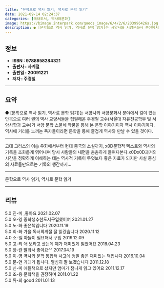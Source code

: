 ```yaml
---
title: "문학으로 역사 읽기, 역사로 문학 읽기"
date: 2021-09-14 02:24:37
categories: [국내도서, 역사와문화]
image: https://bimage.interpark.com/goods_image/6/4/2/6/203996426s.jpg
description: ● [문학으로 역사 읽기, 역사로 문학 읽기]는 서양사와 서양문화사 분야에서 깊이 있는 안목으로 여러 권의 역사 교양서들을 집필해온 주경철 교수(서울대 자유전공학부 및 서양사학과 교수)가 서양 문학 스물세 작품을 통해 본 문학 이야기이자 역사 이야기이다. 역사에 거리를 느끼는 독자들이
---
```


## **정보**

- **ISBN : 9788958284321**
- **출판사 : 사계절**
- **출판일 : 20091221**
- **저자 : 주경철**

------



## **요약**

●  [문학으로 역사 읽기, 역사로 문학 읽기]는 서양사와 서양문화사 분야에서 깊이 있는 안목으로 여러 권의 역사 교양서들을 집필해온 주경철 교수(서울대 자유전공학부 및 서양사학과 교수)가 서양 문학 스물세 작품을 통해 본 문학 이야기이자 역사 이야기이다. 역사에 거리를 느끼는 독자들이라면 문학을 통해 즐겁게 역사와 만날 수 있을 것이다.

------

고대 그리스의 이솝 우화에서부터 현대 중국의 소설까지, x0D문학적 텍스트와 역사의 기록을 조화롭게 엮어내며 당시 사람들의 내면을 촘촘하게 들여다본다.x0Dx0D과거의 시간을 정확하게 이해하는 데는 역사적 기록이 무엇보다 좋은 자료가 되지만 사실 중심의 사료들만으로는 기록의 행간까지... 

------


문학으로 역사 읽기, 역사로 문학 읽기 

------


## **리뷰** 

5.0 진-미 ,좋아요 2021.02.07 <br/>5.0 오-영 중학생추천도서구입했어여 2021.01.27 <br/>5.0 노-화 좋은책입니다 2020.11.19 <br/>5.0 최-화 가을 독서의계절 잘 읽겠습니다 2020.11.12 <br/>4.0 소-일 아들이 필요해서 구입 2019.12.09 <br/>5.0 고-리 애 보라고 샀는데 제가 재미있게 읽었어요 2018.04.23 <br/>5.0 장-란 빨라서 좋아요^^ 2017.04.19 <br/>5.0 이-영 역사와 문학 통합적 사고에 정말 좋은 재미있는 책입니다 2016.10.04 <br/>5.0 문-언 기대가 됩니다. 열심히 잘 보겠습니디 2011.12.18 <br/>5.0 신-미 애들책으로 샀지만 엄마가 잼나게 읽고 있어요 2011.12.17 <br/>5.0 조-용 문학책을 권장하며 2011.01.22 <br/>5.0 류-희 good 2011.01.13 <br/>